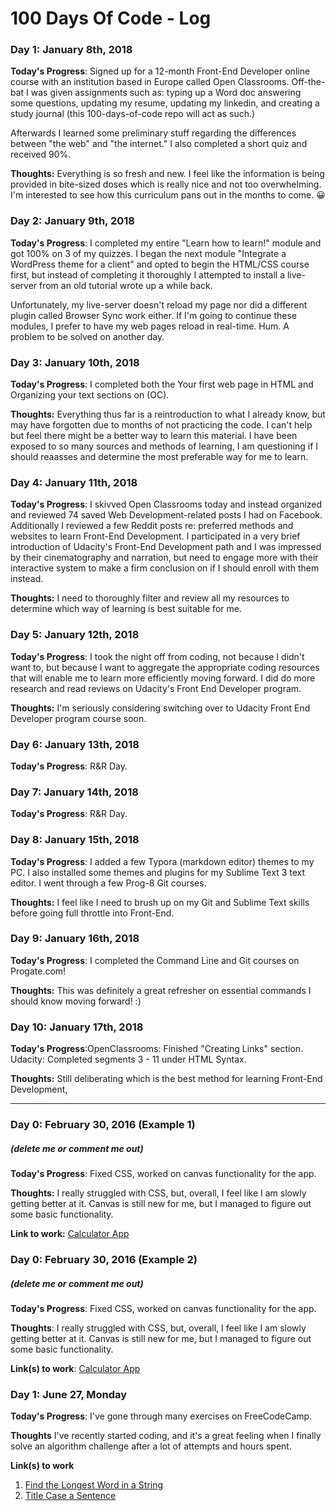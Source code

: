 # 100 Days Of Code - Log

### Day 1: January 8th, 2018

**Today's Progress**: Signed up for a 12-month Front-End Developer online course with an institution based in Europe called Open Classrooms. Off-the-bat I was given assignments such as: typing up a Word doc answering some questions, updating my resume, updating my linkedin, and creating a study journal (this 100-days-of-code repo will act as such.) 

Afterwards I learned some preliminary stuff regarding the differences between "the web" and "the internet." I also completed a short quiz and received 90%.

**Thoughts:** Everything is so fresh and new. I feel like the information is being provided in bite-sized doses which is really nice and not too overwhelming. I'm interested to see how this curriculum pans out in the months to come. 😀


### Day 2: January 9th, 2018

**Today's Progress**: I completed my entire "Learn how to learn!" module and got 100% on 3 of my quizzes. I began the next module "Integrate a WordPress theme for a client" and opted to begin the HTML/CSS course first, but instead of completing it thoroughly I attempted to install a live-server from an old tutorial wrote up a while back. 

Unfortunately, my live-server doesn't reload my page nor did a different plugin called Browser Sync work either. If I'm going to continue these modules, I prefer to have my web pages reload in real-time. Hum. A problem to be solved on another day.

### Day 3: January 10th, 2018

**Today's Progress**: I completed both the Your first web page in HTML and Organizing your text sections on (OC).

**Thoughts:** Everything thus far is a reintroduction to what I already know, but may have forgotten due to months of not practicing the code. I can't help but feel there might be a better way to learn this material. I have been exposed to so many sources and methods of learning, I am questioning if I should reaasses and determine the most preferable way for me to learn.


### Day 4: January 11th, 2018

**Today's Progress**: I skivved Open Classrooms today and instead organized and reviewed 74 saved Web Development-related posts I had on Facebook. Additionally I reviewed a few Reddit posts re: preferred methods and websites to learn Front-End Development. I participated in a very brief introduction of Udacity's Front-End Development path and I was impressed by their cinematography and narration, but need to engage more with their interactive system to make a firm conclusion on if I should enroll with them instead.

**Thoughts:** I need to thoroughly filter and review all my resources to determine which way of learning is best suitable for me.


### Day 5: January 12th, 2018

**Today's Progress**: I took the night off from coding, not because I didn't want to, but because I want to aggregate the appropriate coding resources that will enable me to learn more efficiently moving forward. I did do more research and read reviews on Udacity's Front End Developer program.

**Thoughts:** I'm seriously considering switching over to Udacity Front End Developer program course soon.

### Day 6: January 13th, 2018

**Today's Progress**: R&R Day.

### Day 7: January 14th, 2018

**Today's Progress**: R&R Day.

### Day 8: January 15th, 2018

**Today's Progress**: I added a few Typora (markdown editor) themes to my PC. I also installed some themes and plugins for my Sublime Text 3 text editor. I went through a few Prog-8 Git courses.

**Thoughts:** I feel like I need to brush up on my Git and Sublime Text skills before going full throttle into Front-End. 

### Day 9: January 16th, 2018

**Today's Progress**: I completed the Command Line and Git courses on Progate.com!

**Thoughts:** This was definitely a great refresher on essential commands I should know moving forward! :)

### Day 10: January 17th, 2018

**Today's Progress**:OpenClassrooms: Finished "Creating Links" section. Udacity: Completed segments 3 - 11 under HTML Syntax.

**Thoughts:** Still deliberating which is the best method for learning Front-End Development,

---

### Day 0: February 30, 2016 (Example 1)
##### (delete me or comment me out)

**Today's Progress**: Fixed CSS, worked on canvas functionality for the app.

**Thoughts:** I really struggled with CSS, but, overall, I feel like I am slowly getting better at it. Canvas is still new for me, but I managed to figure out some basic functionality.

**Link to work:** [Calculator App](http://www.example.com)

### Day 0: February 30, 2016 (Example 2)
##### (delete me or comment me out)

**Today's Progress**: Fixed CSS, worked on canvas functionality for the app.

**Thoughts**: I really struggled with CSS, but, overall, I feel like I am slowly getting better at it. Canvas is still new for me, but I managed to figure out some basic functionality.

**Link(s) to work**: [Calculator App](http://www.example.com)


### Day 1: June 27, Monday

**Today's Progress**: I've gone through many exercises on FreeCodeCamp.

**Thoughts** I've recently started coding, and it's a great feeling when I finally solve an algorithm challenge after a lot of attempts and hours spent.

**Link(s) to work**
1. [Find the Longest Word in a String](https://www.freecodecamp.com/challenges/find-the-longest-word-in-a-string)
2. [Title Case a Sentence](https://www.freecodecamp.com/challenges/title-case-a-sentence)
